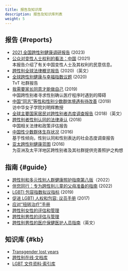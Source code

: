 ```yaml
---
title: 报告及知识库
description: 报告及知识库列表
weight: 5
---
```


## 报告 {#reports}

- [2021 全国跨性别健康调研报告](https://cnlgbtdata.com/files/uploads/2023/01/2021全国跨性别健康调研报告.pdf) (2023)
- [公众对变性人士权利的看法：中国](https://williamsinstitute.law.ucla.edu/publications/opinion-trans-rights-china/) (2021)\
  本报告介绍了有关中国变性人士及其权利的民意信息。
- [跨性别全球法律概览报告](https://ilga.org/trans-legal-mapping-report) (2020)（英文）
- [全球跨性别健康与幸福指数议题](https://transrespect.org/en/tvt-publication-series/) (2020)\
  TvT 社群报告
- [我需要家长同意才能做自己](https://www.amnesty.org/en/documents/asa17/0269/2019/en/) (2019)\
  中国跨性别者寻求性别确认医疗程序时遇到的障碍
- [中国“同志”等性和性别少数群体境遇有待改善](https://news.un.org/zh/story/2019/06/1036281) (2019)\
  访中华女子学院刘明辉教授
- [全球主要国家居民对跨性别者态度调查报告](https://www.ipsos.com/en-us/news-polls/global-attitudes-toward-transgender-people) (2018)（英文）
- [跨性别者性别认同的法律承认](https://www.undp.org/zh/china/publications/跨性别者性别认同的法律承认—中国相关法律和政策评估报告) (2018)\
  中国相关法律和政策评估报告
- [中国性少数群体生存状况](https://www.undp.org/zh/china/publications/中国性少数群体生存状况-基于性倾向，性别认同和性别表达的社会态度调查报告) (2016)\
  基于性倾向，性别认同和性别表达的社会态度调查报告
- [亚太跨性别健康蓝图](https://www.undp.org/zh/china/publications/为亚洲及太平洋地区跨性别者及其社群提供完善照护之构想) (2016)\
  为亚洲及太平洋地区跨性别者及其社群提供完善照护之构想

## 指南 {#guide}

- [跨性别和多元性别人群健康照护指南第八版](https://project-trans.org/SOC-8/)（2022）
- [伴您同行：专为跨性别儿童的父母准备的指南](https://www.congregaytion.com/ill-walk-with-you/zh) (2022)
- [LGBTI 包容指数拟议指标](https://www.undp.org/publications/lgbti-index) (2019)
- [促进 LGBTI 人权和包容: 议员手册](https://www.undp.org/zh/china/publications/促进lgbti人权和包容-议员手册) (2017)
- [应对“扭转治疗”手册](https://www.youguiwujia.com/download-yingduiniuzhuanzhiliaoshouce-ch)
- [跨性别女性的评估和管理](https://www.uptodate.com/contents/zh-Hans/transgender-women-evaluation-and-management)
- [跨性别男性的评估与管理](https://www.uptodate.com/contents/zh-Hans/transgender-men-evaluation-and-management)
- [跨性别男性的医疗保健医护人员指南](https://www.nickgorton.org/2021/01/17/medical-therapy-and-health-maintenance-for-transgender-men/)（英文）

## 知识库 {#kb}

- [Transgender lost years](https://github.com/KristallWang/Transgender-lost-years)
- [跨性别在线·文档库](https://docs.transonline.org.cn)
- [LGBT 文件资料·索引库](https://cnlgbtdata.com)
